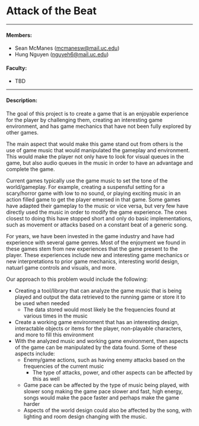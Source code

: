 # Attack of the Beat
---
#### Members:
- Sean McManes (mcmanesw@mail.uc.edu)
- Hung Nguyen (nguyeh6@mail.uc.edu)

#### Faculty:
- TBD

---

#### Description:

The goal of this project is to create a game that is an enjoyable experience for the player by challenging them, creating an interesting game environment, and has game mechanics that have not been fully explored by other games.

The main aspect that would make this game stand out from others is the use of game music that would manipulated the gameplay and environment.  This would make the player not only have to look for visual queues in the game, but also audio queues in the music in order to have an advantage and complete the game.

Current games typically use the game music to set the tone of the world/gameplay.  For example, creating a suspensful setting for a scary/horror game with low to no sound, or playing exciting music in an action filled game to get the player emersed in that game.  Some games have adapted their gameplay to the music or vice versa, but very few have directly used the music in order to modify the game experience.  The ones closest to doing this have stopped short and only do basic implementations, such as movement or attacks based on a constant beat of a generic song.

For years, we have been invested in the game industry and have had experience with several game genres.  Most of the enjoyment we found in these games stem from new experiences that the game present to the player.  These experiences include new and interesting game mechanics or new interpretations to prior game mechanics, interesting world design, natuarl game controls and visuals, and more.

Our approach to this problem would include the following:
* Creating a tool/library that can analyze the game music that is being played and output the data retrieved to the running game or store it to be used when needed
  * The data stored would most likely be the frequencies found at various times in the music
* Create a working game environment that has an interesting design, interactable objects or items for the player, non-playable characters, and more to fill this environment
* With the analyzed music and working game environment, then aspects of the game can be manipulated by the data found.  Some of these aspects include:
  * Enemy/game actions, such as having enemy attacks based on the frequencies of the current music
    * The type of attacks, power, and other aspects can be affected by this as well
  * Game pace can be affected by the type of music being played, with slower song making the game pace slower and fast, high energy, songs would make the pace faster and perhaps make the game harder
  * Aspects of the world design could also be affected by the song, with lighting and room design changing with the music.
